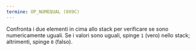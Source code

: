 ```yaml
---
termine: OP_NUMEQUAL (0X9C)
---
```


Confronta i due elementi in cima allo stack per verificare se sono numericamente uguali. Se i valori sono uguali, spinge `1` (vero) nello stack; altrimenti, spinge `0` (falso).